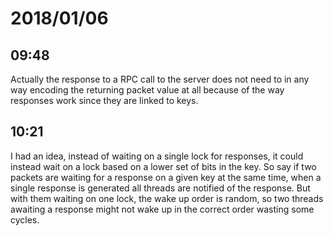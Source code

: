 # 2018/01/06

## 09:48

Actually the response to a RPC call to the server does not need to in any way
encoding the returning packet value at all because of the way responses work
since they are linked to keys.

## 10:21

I had an idea, instead of waiting on a single lock for responses, it could
instead wait on a lock based on a lower set of bits in the key. So say if two
packets are waiting for a response on a given key at the same time, when a
single response is generated all threads are notified of the response. But
with them waiting on one lock, the wake up order is random, so two threads
awaiting a response might not wake up in the correct order wasting some
cycles.

